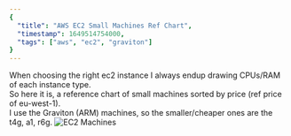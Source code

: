```yaml
---
{
  "title": "AWS EC2 Small Machines Ref Chart",
  "timestamp": 1649514754000,
  "tags": ["aws", "ec2", "graviton"]
}
---
```


When choosing the right ec2 instance I always endup drawing CPUs/RAM of each instance type. \
So here it is, a reference chart of small machines sorted by price (ref price of eu-west-1).\
I use the Graviton (ARM) machines, so the smaller/cheaper ones are the t4g, a1, r6g.
![EC2 Machines][ec2-machines]


[ec2-machines]: ${blog.baseUrl}/assets/posts/imgs/ec2-small-machines-chart.png